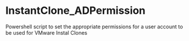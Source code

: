 # InstantClone_ADPermission
Powershell script to set the appropriate permissions for a user account to be used for VMware Instal Clones
